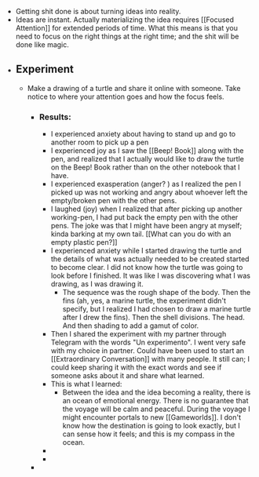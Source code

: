 - Getting shit done is about turning ideas into reality.
- Ideas are instant. Actually materializing the idea requires [[Focused Attention]] for extended periods of time. What this means is that you need to focus on the right things at the right time; and the shit will be done like magic.
- ## Experiment
	- Make a drawing of a turtle and share it online with someone. Take notice to where your attention goes and how the focus feels.
		- ### Results:
			- I experienced anxiety about having to stand up and go to another room to pick up a pen
			- I experienced joy as I saw the [[Beep! Book]] along with the pen, and realized that I actually would like to draw the turtle on the Beep! Book rather than on the other notebook that I have.
			- I experienced exasperation (anger? ) as I realized the pen I picked up was not working and angry about whoever left the empty/broken pen with the other pens.
			- I laughed (joy) when I realized that after picking up another working-pen, I had put back the empty pen with the other pens. The joke was that I might have been angry at myself; kinda barking at my own tail. [[What can you do with an empty plastic pen?]]
			- I experienced anxiety while I started drawing the turtle and the details of what was actually needed to be created started to become clear. I did not know how the turtle was going to look before I finished. It was like I was discovering what I was drawing, as I was drawing it.
				- The sequence was the rough shape of the body. Then the fins (ah, yes, a marine turtle, the experiment didn't specify, but I realized I had chosen to draw a marine turtle after I drew the fins). Then the shell divisions. The head. And then shading to add a gamut of color.
			- Then I shared the experiment with my partner through Telegram with the words "Un experimento". I went very safe with my choice in partner. Could have been used to start an [[Extraordinary Conversation]] with many people. It still can; I could keep sharing it with the exact words and see if someone asks about it and share what learned.
			- This is what I learned:
				- Between the idea and the idea becoming a reality, there is an ocean of emotional energy. There is no guarantee that the voyage will be calm and peaceful. During the voyage I might encounter portals to new [[Gameworlds]]. I don't know how the destination is going to look exactly, but I can sense how it feels; and this is my compass in the ocean.
			-
			-
		-